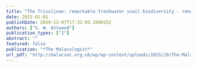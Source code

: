 ```yaml
---
title: "The Triculinae: remarkable freshwater snail biodiversity - remarkably neglected"
date: 2015-01-01
publishDate: 2019-12-07T17:32:03.399025Z
authors: ["S. W. Attwood"]
publication_types: ["2"]
abstract: ""
featured: false
publication: "*The Malacologist*"
url_pdf: "http://malacsoc.org.uk/wp/wp-content/uploads/2015/10/The-Malacologist-64.pdf"
---
```


